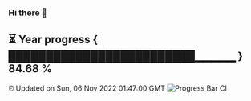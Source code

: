 ### Hi there 👋
⏳ Year progress { █████████████████████████▁▁▁▁▁ } 84.68 %
---
⏰ Updated on Sun, 06 Nov 2022 01:47:00 GMT
![Progress Bar CI](https://github.com/liununu/liununu/workflows/Progress%20Bar%20CI/badge.svg)
